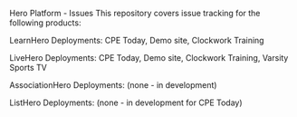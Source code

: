 Hero Platform - Issues
This repository covers issue tracking for the following products:

LearnHero
Deployments: CPE Today, Demo site, Clockwork Training

LiveHero
Deployments: CPE Today, Demo site, Clockwork Training, Varsity Sports TV

AssociationHero
Deployments: (none - in development)

ListHero
Deployments: (none - in development for CPE Today)

